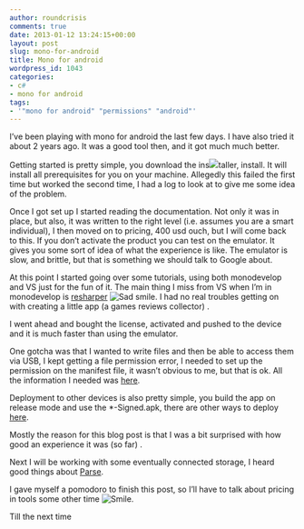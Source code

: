 ```yaml
---
author: roundcrisis
comments: true
date: 2013-01-12 13:24:15+00:00
layout: post
slug: mono-for-android
title: Mono for android
wordpress_id: 1043
categories:
- c#
- mono for android
tags:
- '"mono for android" "permissions" "android"'
---
```


I’ve been playing with mono for android the last few days. I have also tried it about 2 years ago. It was a good tool then, and it got much much better.

 

Getting started is pretty simple, you download the ins![](http://blog.xamarin.com/wp-content/uploads/2012/05/android-i86.png)taller, install. It will install all prerequisites for you on your machine. Allegedly this failed the first time but worked the second time, I had a log to look at to give me some idea of the problem.

 

Once I got set up I started reading the documentation. Not only it was in place, but also, it was written to the right level (i.e. assumes you are a smart individual), I then moved on to pricing, 400 usd ouch, but I will come back to this. If you don’t activate the product you can test on the emulator. It gives you some sort of idea of what the experience is like. The emulator is slow, and brittle, but that is something we should talk to Google about.

 

At this point I started going over some tutorials, using both monodevelop and VS just for the fun of it. The main thing I miss from VS when I’m in monodevelop is [resharper](http://www.jetbrains.com/resharper/) ![Sad smile](http://roundcrisis.files.wordpress.com/2013/01/wlemoticon-sadsmile.png). I had no real troubles getting on with creating a little app (a games reviews collector) .

 

I went ahead and bought the license, activated and pushed to the device and it is much faster than using the emulator.

 

One gotcha was that I wanted to write files and then be able to access them via USB, I kept getting a file permission error, I needed to set up the permission on the manifest file, it wasn’t obvious to me, but that is ok. All the information I needed was [here](http://docs.xamarin.com/Android/Guides/Advanced_Topics/Working_with_AndroidManifest.xml).

 

Deployment to other devices is also pretty simple, you build the app on release mode and use the *-Signed.apk, there are other ways to deploy [here](http://docs.xamarin.com/Android/Guides/Deployment%2C_Testing%2C_and_Metrics/publishing_an_application). 

 

Mostly the reason for this blog post is that I was a bit surprised with how good an experience it was (so far) .

 

Next I will be working with some eventually connected storage, I heard good things about [Parse](https://www.parse.com/). 

 

I gave myself a pomodoro to finish this post, so I’ll have to talk about pricing in tools some other time ![Smile](http://roundcrisis.files.wordpress.com/2013/01/wlemoticon-smile.png).

 

Till the next time
